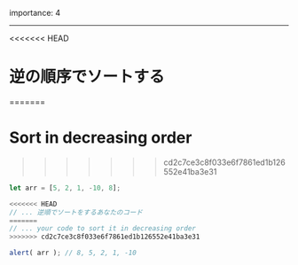 importance: 4

---

<<<<<<< HEAD
# 逆の順序でソートする
=======
# Sort in decreasing order
>>>>>>> cd2c7ce3c8f033e6f7861ed1b126552e41ba3e31

```js
let arr = [5, 2, 1, -10, 8];

<<<<<<< HEAD
// ... 逆順でソートをするあなたのコード
=======
// ... your code to sort it in decreasing order
>>>>>>> cd2c7ce3c8f033e6f7861ed1b126552e41ba3e31

alert( arr ); // 8, 5, 2, 1, -10
```
